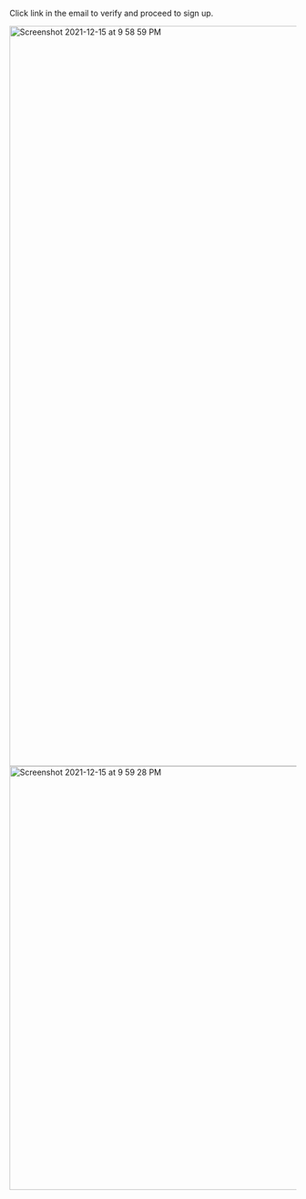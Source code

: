 Click link in the email to verify and proceed to sign up.

<img width="1298" alt="Screenshot 2021-12-15 at 9 58 59 PM" src="https://user-images.githubusercontent.com/83268601/146199904-d264abef-4c21-4346-a50c-105712301951.png">


<img width="743" alt="Screenshot 2021-12-15 at 9 59 28 PM" src="https://user-images.githubusercontent.com/83268601/146199954-20ca97be-01a7-49c1-a635-7b664f0d1cd7.png">
